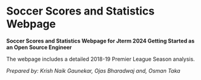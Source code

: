 # Soccer Scores and Statistics Webpage
**Soccer Scores and Statistics Webpage for Jterm 2024 Getting Started as an Open Source Engineer**

The webpage includes a detailed 2018-19 Premier League Season analysis. 

*Prepared by: Krish Naik Gaunekar, Ojas Bharadwaj and, Osman Taka*
